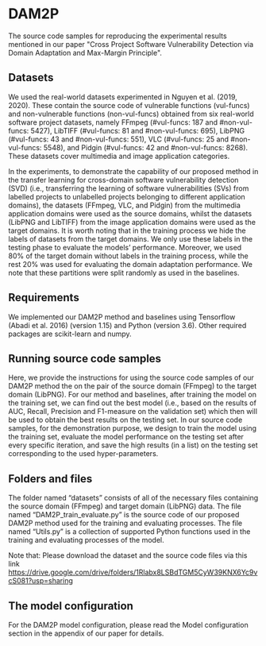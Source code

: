 # DAM2P

The source code samples for reproducing the experimental results mentioned in our paper "Cross Project Software Vulnerability Detection via Domain Adaptation and Max-Margin Principle".

## Datasets
We used the real-world datasets experimented in Nguyen et al. (2019, 2020). These contain the source code of vulnerable functions (vul-funcs) and non-vulnerable functions (non-vul-funcs) obtained from six real-world software project datasets, namely FFmpeg (#vul-funcs: 187 and #non-vul-funcs: 5427), LibTIFF (#vul-funcs: 81 and #non-vul-funcs: 695), LibPNG (#vul-funcs: 43 and #non-vul-funcs: 551), VLC (#vul-funcs: 25 and #non-vul-funcs: 5548), and Pidgin (#vul-funcs: 42 and #non-vul-funcs: 8268). These datasets cover multimedia and image application categories.

In the experiments, to demonstrate the capability of our proposed method in the transfer learning for cross-domain software vulnerability detection (SVD) (i.e., transferring the learning of software vulnerabilities (SVs) from labelled projects to unlabelled projects belonging to different application domains), the datasets (FFmpeg, VLC, and Pidgin) from the multimedia application domains were used as the source domains, whilst the datasets (LibPNG and LibTIFF) from the image application domains were used as the target domains. It is worth noting that in the training process we hide the labels of datasets from the target domains. We only use these labels in the testing phase to evaluate the models’ performance. Moreover, we used 80% of the target domain
without labels in the training process, while the rest 20% was used for evaluating the domain adaptation performance. We note that these partitions were split randomly as used in the baselines.

## Requirements 

We implemented our DAM2P method and baselines using Tensorflow (Abadi et al. 2016) (version 1.15) and Python (version 3.6). Other required packages are scikit-learn and numpy.

## Running source code samples
Here, we provide the instructions for using the source code samples of our DAM2P method the on the pair of the source domain (FFmpeg) to the target domain (LibPNG). For our method and baselines, after training the model on the training set, we can find out the best model (i.e., based on the results of AUC, Recall, Precision and F1-measure on the validation set) which then will be used to obtain the best results on the testing set. In our source code samples, for the demonstration purpose, we design to train the model using the training set, evaluate the model performance on the testing set after every specific iteration, and save the high results (in a list) on the testing set corresponding to the used hyper-parameters.

## Folders and files

The folder named “datasets” consists of all of the necessary files containing the source domain (FFmpeg) and target domain (LibPNG) data.  The file named “DAM2P_train_evaluate.py” is the source code of our proposed DAM2P method used for the training and evaluating processes. The file named “Utils.py” is a collection of supported Python functions used in the training and evaluating processes of the model.

Note that: Please download the dataset and the source code files via this link https://drive.google.com/drive/folders/1Rlabx8LSBdTGM5CyW39KNX6Yc9vcS081?usp=sharing

## The model configuration 

For the DAM2P model configuration, please read the Model configuration section in the appendix of our paper for details.
